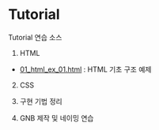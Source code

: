 # Tutorial

Tutorial 연습 소스

1. HTML

- [01_html_ex_01.html](https://github.com/ministori/tutorial/blob/master/01_html_ex_01.html) : HTML 기초 구조 예제

2. CSS

3. 구현 기법 정리

4. GNB 제작 및 네이밍 연습